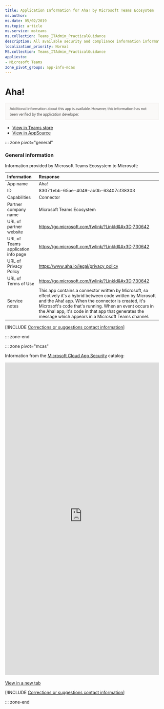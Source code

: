 ```yaml
---
title: Application Information for Aha! by Microsoft Teams Ecosystem
ms.author: 
ms.date: 05/02/2019
ms.topic: article
ms.service: msteams
ms.collection: Teams_ITAdmin_PracticalGuidance
description: All available security and compliance information information for Aha!, its data handling policies, its Microsoft Cloud App Security app catalog information, and security/compliance information in the CSA STAR registry.
localization_priority: Normal
MS.collection: Teams_ITAdmin_PracticalGuidance
appliesto:
- Microsoft Teams
zone_pivot_groups: app-info-mcas
---
```

# Aha!

<p></p><img alt="Non-attested image" src="./images/unattested.png" width="650"/>

* <a href="https://teams.microsoft.com/l/app/83071ebb-65ae-4049-ab0b-63407cf38303" target="_blank">View in Teams store</a>
* <a href="https://appsource.microsoft.com/en-us/product/office/WA104381564" target="_blank">View in AppSource</a>

::: zone pivot="general"

### General information

Information provided by Microsoft Teams Ecosystem to Microsoft:

| **Information** | **Response** |
|:----------------|:-------------|
| App name | Aha! |
| ID | 83071ebb-65ae-4049-ab0b-63407cf38303 |
| Capabilities | Connector |
| Partner company name | Microsoft Teams Ecosystem |
| URL of partner website | <https://go.microsoft.com/fwlink/?LinkId&#x3D;730642> |
| URL of Teams application info page | <https://go.microsoft.com/fwlink/?LinkId&#x3D;730642> |
| URL of Privacy Policy | <https://www.aha.io/legal/privacy_policy> |
| URL of Terms of Use | <https://go.microsoft.com/fwlink/?LinkId&#x3D;730642> |
| Service notes | This app contains a connector written by Microsoft, so effectively it&#x27;s a hybrid between code written by Microsoft and the Aha! app. When the connector is created, it&#x27;s Microsoft&#x27;s code that&#x27;s running. When an event occurs in the Aha! app, it&#x27;s code in that app that generates the message which appears in a Microsoft Teams channel. |

 [!INCLUDE [Corrections or suggestions contact information](./includes/corrections-or-suggestions.md)]

::: zone-end


::: zone pivot="mcas"

Information from the [Microsoft Cloud App Security](https://www.microsoft.com/en-us/enterprise-mobility-security/cloud-app-security) catalog:

<iframe height='1020' title='Microsoft Cloud App Security Information' src='https://3ca685143b5b46b4b0e5266dadf2e97c.codepen.website/#/dashboard/21537' frameborder='no'  style='width: 100%;'></iframe>

<a href="https://3ca685143b5b46b4b0e5266dadf2e97c.codepen.website/#/dashboard/21537" target="_blank">View in a new tab</a>

[!INCLUDE [Corrections or suggestions contact information](./includes/corrections-or-suggestions.md)]

::: zone-end

